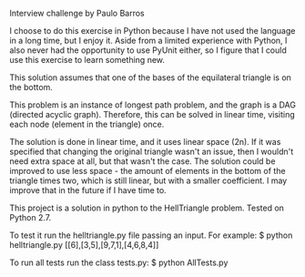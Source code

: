 Interview challenge by Paulo Barros

I choose to do this exercise in Python because I have not used the language in
a long time, but I enjoy it. Aside from a limited experience with
Python, I also never had the opportunity to use PyUnit either, so I figure
that I could use this exercise to learn something new.

This solution assumes that one of the bases of the equilateral triangle is
on the bottom.

This problem is an instance of longest path problem, and the graph is a DAG
(directed acyclic graph). Therefore, this can be solved in linear time,
visiting each node (element in the triangle) once.

The solution is done in linear time, and it uses linear space (2n).
If it was specified that changing the original triangle wasn't an issue, then I
wouldn't need extra space at all, but that wasn't the case.
The solution could be improved to use less space - the amount of elements in
the bottom of the triangle times two, which is still linear, but with a smaller
coefficient. I may improve that in the future if I have time to.

This project is a solution in python to the HellTriangle problem.
Tested on Python 2.7.

To test it run the helltriangle.py file passing an input.
For example:
$ python helltriangle.py [[6],[3,5],[9,7,1],[4,6,8,4]]

To run all tests run the class tests.py:
$ python AllTests.py


